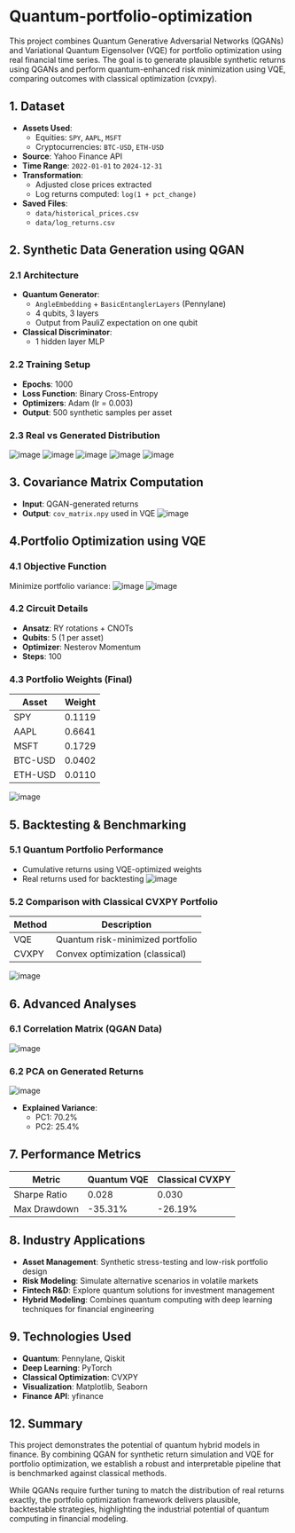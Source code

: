 # Quantum-portfolio-optimization
This project combines Quantum Generative Adversarial Networks (QGANs) and Variational Quantum Eigensolver (VQE) for portfolio optimization using real financial time series. The goal is to generate plausible synthetic returns using QGANs and perform quantum-enhanced risk minimization using VQE, comparing outcomes with classical optimization (cvxpy).
## 1. Dataset

- **Assets Used**:
  - Equities: `SPY`, `AAPL`, `MSFT`
  - Cryptocurrencies: `BTC-USD`, `ETH-USD`
- **Source**: Yahoo Finance API
- **Time Range**: `2022-01-01` to `2024-12-31`
- **Transformation**: 
  - Adjusted close prices extracted
  - Log returns computed: `log(1 + pct_change)`
- **Saved Files**:
  - `data/historical_prices.csv`
  - `data/log_returns.csv`

## 2. Synthetic Data Generation using QGAN
### 2.1 Architecture
- **Quantum Generator**: 
  - `AngleEmbedding` + `BasicEntanglerLayers` (Pennylane)
  - 4 qubits, 3 layers
  - Output from PauliZ expectation on one qubit
- **Classical Discriminator**:
  - 1 hidden layer MLP

### 2.2 Training Setup
- **Epochs**: 1000
- **Loss Function**: Binary Cross-Entropy
- **Optimizers**: Adam (lr = 0.003)
- **Output**: 500 synthetic samples per asset
### 2.3 Real vs Generated Distribution
![image](https://github.com/user-attachments/assets/1ba006e2-2e69-439f-9615-76d659bb80e0)
![image](https://github.com/user-attachments/assets/d21a8f22-1166-4b15-8b56-fd6504c1a99c)
![image](https://github.com/user-attachments/assets/a3834b48-f430-47ca-9a90-2e8e0dd670c8)
![image](https://github.com/user-attachments/assets/1b03abfc-9989-4ca7-984f-47a513ff799f)
![image](https://github.com/user-attachments/assets/60efda99-1285-406d-a6a3-6aa83bcb3ab9)
## 3. Covariance Matrix Computation

- **Input**: QGAN-generated returns
- **Output**: `cov_matrix.npy` used in VQE
![image](https://github.com/user-attachments/assets/46898862-1232-4367-b5f8-34d55425580f)
## 4.Portfolio Optimization using VQE
### 4.1 Objective Function
Minimize portfolio variance:
![image](https://github.com/user-attachments/assets/453fc057-2fac-438d-9b89-62085952a9ca)
![image](https://github.com/user-attachments/assets/e420d98f-39fe-4607-889c-55c93daf02d1)


### 4.2 Circuit Details
- **Ansatz**: RY rotations + CNOTs
- **Qubits**: 5 (1 per asset)
- **Optimizer**: Nesterov Momentum
- **Steps**: 100

### 4.3 Portfolio Weights (Final)

| Asset     | Weight |
|-----------|--------|
| SPY       | 0.1119 |
| AAPL      | 0.6641 |
| MSFT      | 0.1729 |
| BTC-USD   | 0.0402 |
| ETH-USD   | 0.0110 |
![image](https://github.com/user-attachments/assets/2f87d0b3-a114-442e-8101-4eff3e4ca87d)
## 5. Backtesting & Benchmarking
### 5.1 Quantum Portfolio Performance
- Cumulative returns using VQE-optimized weights
- Real returns used for backtesting
![image](https://github.com/user-attachments/assets/8d6ccb6d-34fd-4520-af1f-0733ad8f59f4)
### 5.2 Comparison with Classical CVXPY Portfolio

| Method     | Description                            |
|------------|----------------------------------------|
| VQE        | Quantum risk-minimized portfolio       |
| CVXPY      | Convex optimization (classical)        |
![image](https://github.com/user-attachments/assets/3a9c2370-af9b-49f1-8901-f5191253bf2d)
## 6. Advanced Analyses
### 6.1 Correlation Matrix (QGAN Data)
![image](https://github.com/user-attachments/assets/48b63ff3-3e88-4bb0-8515-67287f15ef3a)
### 6.2 PCA on Generated Returns
![image](https://github.com/user-attachments/assets/b50030fe-8584-482f-ad18-e95a1c1e75ed)
- **Explained Variance**:
  - PC1: 70.2%
  - PC2: 25.4%
## 7. Performance Metrics

| Metric                       | Quantum VQE | Classical CVXPY |
|-----------------------------|-------------|------------------|
| Sharpe Ratio                | 0.028       | 0.030            |
| Max Drawdown                | -35.31%     | -26.19%          |
## 8.  Industry Applications

- **Asset Management**: Synthetic stress-testing and low-risk portfolio design
- **Risk Modeling**: Simulate alternative scenarios in volatile markets
- **Fintech R&D**: Explore quantum solutions for investment management
- **Hybrid Modeling**: Combines quantum computing with deep learning techniques for financial engineering
## 9. Technologies Used

- **Quantum**: Pennylane, Qiskit
- **Deep Learning**: PyTorch
- **Classical Optimization**: CVXPY
- **Visualization**: Matplotlib, Seaborn
- **Finance API**: yfinance

## 12. Summary

This project demonstrates the potential of quantum hybrid models in finance. By combining QGAN for synthetic return simulation and VQE for portfolio optimization, we establish a robust and interpretable pipeline that is benchmarked against classical methods.

While QGANs require further tuning to match the distribution of real returns exactly, the portfolio optimization framework delivers plausible, backtestable strategies, highlighting the industrial potential of quantum computing in financial modeling.


